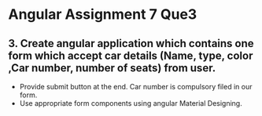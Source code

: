 # Angular Assignment 7 Que3

## 3. Create angular application which contains one form which accept car details (Name, type, color ,Car number, number of seats) from user.

- Provide submit button at the end. Car number is compulsory filed in our form.
- Use appropriate form components using angular Material Designing.